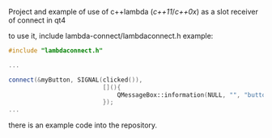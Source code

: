 Project and example of use of c++lambda (*c++11*/*c++0x*) as a slot receiver of connect in qt4

to use it, include lambda-connect/lambdaconnect.h
example:
```cpp
#include "lambdaconnect.h"

...

connect(&myButton, SIGNAL(clicked()),
                          [](){
                              QMessageBox::information(NULL, "", "button was clicked");
                          });
...

```

there is an example code into the repository.
